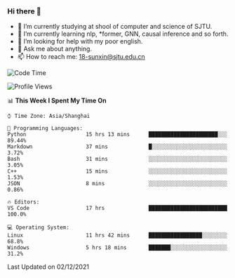### Hi there 👋

<!--
**sunxin000/sunxin000** is a ✨ _special_ ✨ repository because its `README.md` (this file) appears on your GitHub profile.

Here are some ideas to get you started:

- 🔭 I’m currently working on ...
- 🌱 I’m currently learning ...
- 👯 I’m looking to collaborate on ...
- 🤔 I’m looking for help with ...
- 💬 Ask me about ...
- 📫 How to reach me: ...
- 😄 Pronouns: ...
- ⚡ Fun fact: ...
-->
- 🏫 I’m currently studying at shool of computer and science of SJTU.
- 🌱 I’m currently learning nlp, \*former, GNN, causal inference and so forth.
- 🤔 I’m looking for help with my poor english.
- 💬 Ask me about anything.
- 📫 How to reach me: 18-sunxin@sjtu.edu.cn
<!--START_SECTION:waka-->
![Code Time](http://img.shields.io/badge/Code%20Time-50%20hrs%2042%20mins-blue)

![Profile Views](http://img.shields.io/badge/Profile%20Views-0-blue)

📊 **This Week I Spent My Time On** 

```text
⌚︎ Time Zone: Asia/Shanghai

💬 Programming Languages: 
Python                   15 hrs 13 mins      ██████████████████████░░░   89.44% 
Markdown                 37 mins             █░░░░░░░░░░░░░░░░░░░░░░░░   3.72% 
Bash                     31 mins             ░░░░░░░░░░░░░░░░░░░░░░░░░   3.05% 
C++                      15 mins             ░░░░░░░░░░░░░░░░░░░░░░░░░   1.53% 
JSON                     8 mins              ░░░░░░░░░░░░░░░░░░░░░░░░░   0.86%

🔥 Editors: 
VS Code                  17 hrs              █████████████████████████   100.0%

💻 Operating System: 
Linux                    11 hrs 42 mins      █████████████████░░░░░░░░   68.8% 
Windows                  5 hrs 18 mins       ███████░░░░░░░░░░░░░░░░░░   31.2%

```


 Last Updated on 02/12/2021
<!--END_SECTION:waka-->
